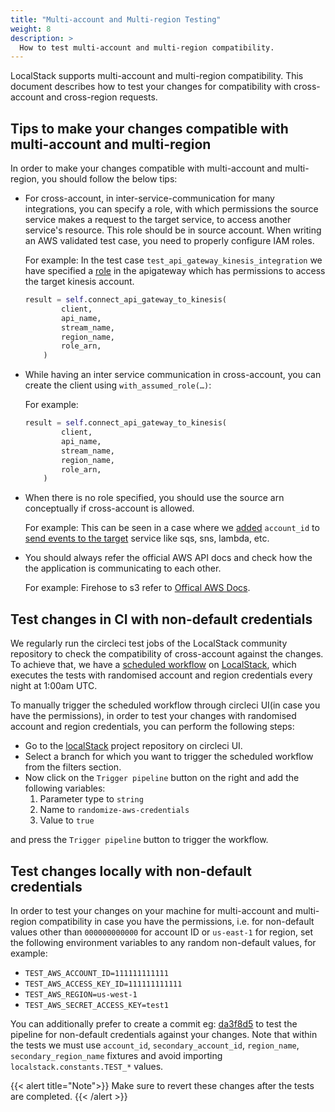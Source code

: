 ```yaml
---
title: "Multi-account and Multi-region Testing"
weight: 8
description: >
  How to test multi-account and multi-region compatibility.
---
```


LocalStack supports multi-account and multi-region compatibility. 
This document describes how to test your changes for compatibility with cross-account and cross-region requests.

## Tips to make your changes compatible with multi-account and multi-region

In order to make your changes compatible with multi-account and multi-region, you should follow the below tips:

- For cross-account, in inter-service-communication for many integrations, you can specify a role, with which permissions the source service makes a request to the target service, to access another service's resource. 
This role should be in source account. 
When writing an AWS validated test case, you need to properly configure IAM roles.

    For example: 
    In the test case `test_api_gateway_kinesis_integration` we have specified a [role](https://github.com/localstack/localstack/blob/ae31f63bb6d8254edc0c85a66e3c36cd0c7dc7b0/tests/aws/services/apigateway/test_apigateway_basic.py#L2017-L2022) in the apigateway which has permissions to access the target kinesis account.
    ```python
    result = self.connect_api_gateway_to_kinesis(
            client,
            api_name,
            stream_name,
            region_name,
            role_arn,
        )
    ```

- While having an inter service communication in cross-account, you can create the client using `with_assumed_role(…)`:

    For example:
    ```python
    result = self.connect_api_gateway_to_kinesis(
            client,
            api_name,
            stream_name,
            region_name,
            role_arn,
        )
    ```
    
- When there is no role specified, you should use the source arn conceptually if cross-account is allowed. 

    For example:
    This can be seen in a case where we [added](https://github.com/localstack/localstack/blob/ae31f63bb6d8254edc0c85a66e3c36cd0c7dc7b0/localstack/utils/aws/message_forwarding.py#L42) `account_id` to [send events to the target](https://github.com/localstack/localstack/blob/ae31f63bb6d8254edc0c85a66e3c36cd0c7dc7b0/localstack/utils/aws/message_forwarding.py#L31) service like sqs, sns, lambda, etc. 

- You should always refer the official AWS API docs and check how the the application is communicating to each other. 
    
    For example: 
    Firehose to s3 refer to [Offical AWS Docs](https://docs.aws.amazon.com/firehose/latest/dev/controlling-access.html#cross-account-delivery-s3).


## Test changes in CI with non-default credentials

We regularly run the circleci test jobs of the LocalStack community repository to check the compatibility of cross-account against the changes. 
To achieve that, we have a [scheduled workflow](https://github.com/localstack/localstack/blob/master/.circleci/config.yml) on [LocalStack](https://github.com/localstack/localstack), which executes the tests with randomised account and region credentials every night at 1:00am UTC.

To manually trigger the scheduled workflow through circleci UI(in case you have the permissions), in order to test your changes with randomised account and region credentials, you can perform the following steps: 
- Go to the [localStack](https://app.circleci.com/pipelines/github/localstack/localstack) project repository on circleci UI.
- Select a branch for which you want to trigger the scheduled workflow from the filters section.
- Now click on the `Trigger pipeline` button on the right and add the following variables:
    1. Parameter type to `string`
    2. Name to `randomize-aws-credentials`
    3. Value to `true`

and press the `Trigger pipeline` button to trigger the workflow.

## Test changes locally with non-default credentials

In order to test your changes on your machine for multi-account and multi-region compatibility in case you have the permissions, i.e. for non-default values other than `000000000000` for account ID or `us-east-1` for region, set the following environment variables to any random non-default values, for example:  

- `TEST_AWS_ACCOUNT_ID=111111111111`
- `TEST_AWS_ACCESS_KEY_ID=111111111111`
- `TEST_AWS_REGION=us-west-1`
- `TEST_AWS_SECRET_ACCESS_KEY=test1`

You can additionally prefer to create a commit eg: [da3f8d5](https://github.com/localstack/localstack/pull/9751/commits/da3f8d5f2328adb7c5c025722994fea4433c08ba) to test the pipeline for non-default credentials against your changes. 
Note that within the tests we must use `account_id`, `secondary_account_id`, `region_name`, `secondary_region_name` fixtures and avoid importing `localstack.constants.TEST_*` values. 

{{< alert title="Note">}}
Make sure to revert these changes after the tests are completed. 
{{< /alert >}}
